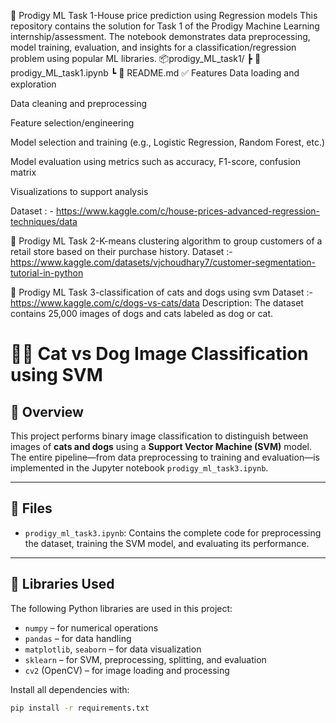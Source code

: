 🧠 Prodigy ML Task 1-House price prediction using Regression models
This repository contains the solution for Task 1 of the Prodigy Machine Learning internship/assessment. The notebook demonstrates data preprocessing, model training, evaluation, and insights for a classification/regression problem using popular ML libraries.
📦prodigy_ML_task1/
 ┣ 📜 prodigy_ML_task1.ipynb
 ┗ 📜 README.md
✅ Features
Data loading and exploration

Data cleaning and preprocessing

Feature selection/engineering

Model selection and training (e.g., Logistic Regression, Random Forest, etc.)

Model evaluation using metrics such as accuracy, F1-score, confusion matrix

Visualizations to support analysis

Dataset : - https://www.kaggle.com/c/house-prices-advanced-regression-techniques/data

🧠 Prodigy ML Task 2-K-means clustering algorithm to group customers of a retail store based on their purchase history.
Dataset :- https://www.kaggle.com/datasets/vjchoudhary7/customer-segmentation-tutorial-in-python

🧠 Prodigy ML Task 3-classification of cats and dogs using svm
Dataset :- https://www.kaggle.com/c/dogs-vs-cats/data
Description: The dataset contains 25,000 images of dogs and cats labeled as dog or cat.
# 🐶🐱 Cat vs Dog Image Classification using SVM

## 📂 Overview

This project performs binary image classification to distinguish between images of **cats and dogs** using a **Support Vector Machine (SVM)** model. The entire pipeline—from data preprocessing to training and evaluation—is implemented in the Jupyter notebook `prodigy_ml_task3.ipynb`.

---

## 📁 Files

- `prodigy_ml_task3.ipynb`: Contains the complete code for preprocessing the dataset, training the SVM model, and evaluating its performance.

---

## 🧰 Libraries Used

The following Python libraries are used in this project:

- `numpy` – for numerical operations
- `pandas` – for data handling
- `matplotlib`, `seaborn` – for data visualization
- `sklearn` – for SVM, preprocessing, splitting, and evaluation
- `cv2` (OpenCV) – for image loading and processing

Install all dependencies with:

```bash
pip install -r requirements.txt




